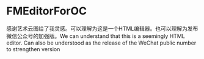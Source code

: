 # FMEditorForOC
感谢艺术云图给了我灵感。可以理解为这是一个HTML编辑器。也可以理解为发布微信公众号的加强版。We can understand that this is a seemingly HTML editor. Can also be understood as the release of the WeChat public number to strengthen version
